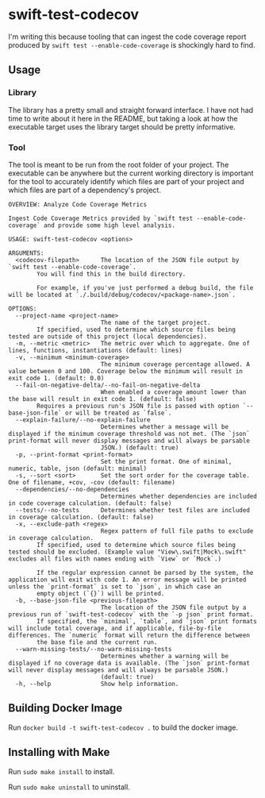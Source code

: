 # swift-test-codecov

I'm writing this because tooling that can ingest the code coverage report produced by `swift test --enable-code-coverage` is shockingly hard to find.

## Usage

### Library

The library has a pretty small and straight forward interface. I have not had time to write about it here in the README, but taking a look at how the executable target uses the library target should be pretty informative.

### Tool

The tool is meant to be run from the root folder of your project. The executable can be anywhere but the current working directory is important for the tool to accurately identify which files are part of your project and which files are part of a dependency's project.

```
OVERVIEW: Analyze Code Coverage Metrics

Ingest Code Coverage Metrics provided by `swift test --enable-code-coverage` and provide some high level analysis.

USAGE: swift-test-codecov <options>

ARGUMENTS:
  <codecov-filepath>      The location of the JSON file output by `swift test --enable-code-coverage`. 
        You will find this in the build directory.

        For example, if you've just performed a debug build, the file will be located at `./.build/debug/codecov/<package-name>.json`.

OPTIONS:
  --project-name <project-name>
                          The name of the target project. 
        If specified, used to determine which source files being tested are outside of this project (local dependencies).
  -m, --metric <metric>   The metric over which to aggregate. One of lines, functions, instantiations (default: lines)
  -v, --minimum <minimum-coverage>
                          The minimum coverage percentage allowed. A value between 0 and 100. Coverage below the minimum will result in exit code 1. (default: 0.0)
  --fail-on-negative-delta/--no-fail-on-negative-delta
                          When enabled a coverage amount lower than the base will result in exit code 1. (default: false)
        Requires a previous run's JSON file is passed with option `--base-json-file` or will be treated as `false`.
  --explain-failure/--no-explain-failure
                          Determines whether a message will be displayed if the minimum coverage threshold was not met. (The `json` print-format will never display messages and will always be parsable
                          JSON.) (default: true)
  -p, --print-format <print-format>
                          Set the print format. One of minimal, numeric, table, json (default: minimal)
  -s, --sort <sort>       Set the sort order for the coverage table. One of filename, +cov, -cov (default: filename)
  --dependencies/--no-dependencies
                          Determines whether dependencies are included in code coverage calculation. (default: false)
  --tests/--no-tests      Determines whether test files are included in coverage calculation. (default: false)
  -x, --exclude-path <regex>
                          Regex pattern of full file paths to exclude in coverage calculation. 
        If specified, used to determine which source files being tested should be excluded. (Example value "View\.swift|Mock\.swift" excludes all files with names ending with `View` or `Mock`.)

        If the regular expression cannot be parsed by the system, the application will exit with code 1. An error message will be printed unless the `print-format` is set to `json`, in which case an
        empty object (`{}`) will be printed.
  -b, --base-json-file <previous-filepath>
                          The location of the JSON file output by a previous run of `swift-test-codecov` with the `-p json` print format. 
        If specified, the `minimal`, `table`, and `json` print formats will include total coverage, and if applicable, file-by-file differences. The `numeric` format will return the difference between
        the base file and the current run.
  --warn-missing-tests/--no-warn-missing-tests
                          Determines whether a warning will be displayed if no coverage data is available. (The `json` print-format will never display messages and will always be parsable JSON.)
                          (default: true)
  -h, --help              Show help information.
```

## Building Docker Image
Run `docker build -t swift-test-codecov .` to build the docker image.

## Installing with Make

Run `sudo make install` to install.

Run `sudo make uninstall` to uninstall.
